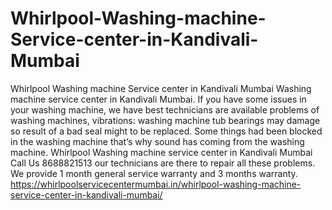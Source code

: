 # Whirlpool-Washing-machine-Service-center-in-Kandivali-Mumbai
Whirlpool Washing machine Service center in Kandivali Mumbai Washing machine service center in Kandivali Mumbai.  If you have some issues in your washing machine, we have best technicians are available problems of washing machines, vibrations: washing machine tub bearings may damage so result of a bad seal might to be replaced. Some things had been blocked in the washing machine that‘s why sound has coming from the washing machine. Whirlpool Washing machine service center in Kandivali Mumbai Call Us 8688821513  our technicians are there to repair all these problems. We provide 1 month general service warranty and 3 months warranty. https://whirlpoolservicecentermumbai.in/whirlpool-washing-machine-service-center-in-kandivali-mumbai/
